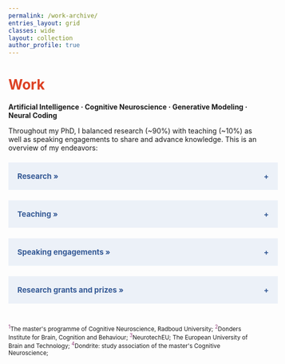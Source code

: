 ```yaml
---
permalink: /work-archive/
entries_layout: grid
classes: wide
layout: collection
author_profile: true
---
```


<script>
  document.addEventListener("DOMContentLoaded", function() {
      var coll = document.getElementsByClassName("collapsible");
      for (var i = 0; i < coll.length; i++) {
          coll[i].addEventListener("click", function() {
              this.classList.toggle("active");
              var content = this.nextElementSibling;
              if (content.style.display === "none") {
                  content.style.display = "block";
              } else {
                  content.style.display = "none";
              }
          });
      }
  });
</script>

<style>
  .collapsible {
  background-color: #ecf1f8;
  color: #345995 !important;
  cursor: pointer;
  padding: 18px;
  width: 100%;
  border: none;
  text-align: left;
  outline: none;
  font-size: 15px;
  transition: background-color 0.3s; 
  }

  .collapsible:after {
    content: '\002B';
    font-weight: bold;
    float: right;
    margin-left: 5px;
  }

  .active:after {
    content: "\2212";
  }

  a.footnote {
      text-decoration: none;
      color: #933f7a; /* Change color as needed */
      vertical-align: super;
      font-size: smaller;
  }
  
  /* Basic styling for the flex container */
  .event-item {
    display: flex;
    justify-content: space-between;
    align-items: flex-start;
    flex-wrap: wrap;
    padding: 0px 0;
  }

  /* Styling for the text content in the left */
  .event-description {
    flex: 1;
    font-weight: bold;
    color: #333;
  }

  /* Styling for the event name (not bold) */
  .event-name {
    font-weight: normal;
    color: #333;
  }

  /* Styling for the date on the right */
  .event-date {
    flex-shrink: 0;
    font-style: italic;
    color: #777;
    margin-left: 10px;
  }

  @media (max-width: 768px) {
    body {
      font-size: 13px;
    }
    ul {
      list-style-type: none;
      padding: 0;
      margin: 0;
    }

    hr {
      margin-top: 25px;
      margin-bottom: 25px;
    }

    ul.events li{
      margin-bottom: 20px;
      overflow-wrap: break-word;
      word-wrap: break-word;
    }
    .event-item {
      flex-direction: column;
      align-items: flex-start;
    }
    .event-date {
      margin-left: 0;
      margin-top: 5px;
    }
}
.titles {
    color: #555; /* Dark grey for subtle emphasis */
}
</style>

<h1 style="color:#DD4124;">Work</h1>
<b>Artificial Intelligence &middot; Cognitive Neuroscience &middot; Generative Modeling &middot; Neural Coding</b><br>

Throughout my PhD, I balanced research (~90%) with teaching (~10%) as well as speaking engagements to share and advance knowledge. This is an overview of my endeavors:

<h2 class="collapsible" style="color: #5B5EA6; cursor: pointer;">Research »</h2>
<ul style="display:none;">
    <li style="list-style-type: square">
        Le, L., Kimman, N., Dado, T., Seeliger, K., Papale, P., Lozano, A., Roelfsema, P., van Gerven, M., Güçlütürk, Y. and Güçlü, U. (2025). <a href="https://arxiv.org/pdf/2501.03741">Neural encoding with affine feature response transforms.</a> arXiv preprint arXiv:2501.03741.
    </li> 
    <li style="list-style-type: square">
        Le, L., Dado, T., Seeliger, K., Papale, P., Lozano, A., Roelfsema, P., Güçlütürk, Y., van Gerven, M. and Güçlü, U. (2025). <a href="https://arxiv.org/pdf/2501.03051">Inverse receptive field attention for naturalistic image reconstruction from the brain.</a> arXiv preprint arXiv:2501.03051.
    </li> 
    <li style="list-style-type: square">
        Le, L., Papale, P., Seeliger, K., Lozano, A., <b>Dado, T.</b>, Wang, F., Roelfsema, P.R., van Gerven, M., Güçlütürk, Y. and Güçlü, U. (2024). <a href="https://openreview.net/pdf?id=OWwdlxwnFN">MonkeySee: Space-time-resolved reconstructions of natural images from macaque multi-unit activity.</a> In The Thirty-eighth Annual Conference on Neural Information Processing Systems.
    </li> 
    <li style="list-style-type: square">
        <b>Dado, T.</b>, Le, L., van Gerven, M., Gucluturk, Y., & Guclu, U. (2024). <a href="/work/pam">PAM: Predictive attention mechanism for neural decoding of visual perception.</a> bioRxiv, 2024-06.
    </li> 
    <li style="list-style-type: square">
        <b>Dado, T.</b>, & Güçlü, U. (2024). <a href="/work/dicoding">Get more from less: Differential neural decoding for effective reconstruction of perceived naturalistic stimuli from noisy and scarce neural data.</a> In Proceedings of the Annual Meeting of the Cognitive Science Society (Vol. 46).
    </li> 
    <li style="list-style-type: square">
        <b>Dado, T.</b>, Papale, P., Lozano, A., Le, L., Wang, F., van Gerven, M., ... & Güçlü, U. (2024). <a href="/work/brain2gan">Brain2GAN: Feature-disentangled neural encoding and decoding of visual perception in the primate brain.</a> PLoS Computational Biology, 20(5), e1012058.
    </li> 
    <li style="list-style-type: square">
        <b>Dado, T.</b>, Papale, P., Lozano, A., Le, L., van Gerven, M., Roelfsema, P., Güçlütürk, Y., & Güçlü, U. (2023). <a href="https://2023.ccneuro.org/proceedings/0000813.pdf?s=W&pn=1495">Feature-disentangled reconstruction of perception from multi-unit recording.</a> In Conference on Cognitive Computational Neuroscience.
    </li>
    <li style="list-style-type: square">
        Le, L., Papale, P., Lozano, A., <b>Dado, T.</b>, Wang, F., van Gerven, M., Roelfsema, P., Güçlütürk, Y., & Güçlü, U. (2023). <a href="https://2023.ccneuro.org/proceedings/0001032.pdf?s=W&pn=1564">End-to-end reconstruction of natural images from multi-unit recordings with Brain2Pix.</a> In Conference on Cognitive Computational Neuroscience. 
    </li>
    <li style="list-style-type: square">
        <b>Dado, T.</b>, Güçlütürk, Y., Ambrogioni, L., Ras, G., Bosch, S., van Gerven, M., & Güçlü, U. (2022). <a href="/work/hyper">Hyperrealistic neural decoding for reconstructing faces from fMRI activations via the GAN latent space.</a> Scientific Reports, 12(1), 141.
    </li>
    <li style="list-style-type: square">
        <b>Dado, T.</b>, Güçlütürk, Y., Ambrogioni, L., Ras, G., Bosch, S., van Gerven, M., & Güçlü, U. (2021). <a href="/assets/files/hyper21.pdf">Hyperrealistic neural decoding of faces.</a> International IEEE EMBS Conference on Neural Engineering.
    </li>
    <li style="list-style-type: square">
        Güçlü, U. & <b>Dado, T.</b> (2021). <a href="/assets/files/afrt21.pdf">Affine feature response transforms.</a> International IEEE EMBS Conference on Neural Engineering.
    </li>
</ul>


<h2 class="collapsible" style="color: #5B5EA6; cursor: pointer;">Teaching »</h2>
<ul style="display:none;">
    <li class="event-item">
        <span class="event-description"><b>Tutorial creator</b> &nbsp; <a href="https://summerschool.uva.nl/content/summer-courses/abc-summerschool/neuro-ai.html" class="event-name">ABC Summer School: Neuro-AI</a></span>
        <span class="event-date"><i>2024</i></span>
    </li>
    <li class="event-item">
        <span class="event-description"><b>Teaching assistant</b> &nbsp; <a href="https://summerschool.uva.nl/content/summer-courses/abc-summerschool/neuro-ai.html" class="event-name">ABC Summer School: Neuro-AI</a></span>
        <span class="event-date"><i>2024</i></span>
    </li>
    <li class="event-item">
        <span class="event-description"><b>Guest lecturer</b> &nbsp; <a href="https://www.ru.nl/courseguides/socsci/courses-osiris/ai/sow-mki73-ai-neurotechnology/" class="event-name">Artificial intelligence for neurotechnology</a></span>
        <span class="event-date"><i>2021 to 2024</i></span>
    </li>
    <li class="event-item">
        <span class="event-description"><b>Teaching assistant</b> &nbsp; <a href="https://www.ru.nl/courseguides/socsci/courses-osiris/ai/sow-bki230a-deep-learning/" class="event-name">Deep learning</a></span>
        <span class="event-date"><i>2021 to 2024</i></span>
    </li>
    <li class="event-item">
        <span class="event-description"><b>Teaching assistant</b> &nbsp; <a href="https://www.ru.nl/courseguides/socsci/courses-osiris/ai/sow-mki95-computer-graphics-computer-vision/" class="event-name">Computer graphics and computer vision</a></span>
        <span class="event-date"><i>2020 to 2024</i></span>
    </li>
    <li class="event-item">
        <span class="event-description"><b>Guest lecturer</b> &nbsp; <span class="event-name">Proefstuderen<a href="#footnote1" class="footnote">1</a></span></span>
        <span class="event-date"><i>2022</i></span>
    </li>
    <li class="event-item">
        <span class="event-description"><b>Member</b> &nbsp; <span class="event-name">Information and orientation team<a href="#footnote1" class="footnote">1</a></span></span>
        <span class="event-date"><i>2022</i></span>
    </li>
    <li class="event-item">
        <span class="event-description"><b>Teaching assistant</b> &nbsp; <span class="event-name">Human-computer interaction</span></span>
        <span class="event-date"><i>2021</i></span>
    </li>
    <li class="event-item">
        <span class="event-description"><b>Teaching assistant</b> &nbsp; <span class="event-name">Brain reading and writing</span></span>
        <span class="event-date"><i>2020</i></span>
    </li>
</ul>


<h2 class="collapsible" style="color: #5B5EA6; cursor: pointer;">Speaking engagements »</h2>
<ul style="display:none;">
  <li class="event-item">
    <span class="event-description"><b>TBA</b> &nbsp; <span class="event-name">Conference on Cognitive Computational Neuroscience</span></span>
    <span class="event-date"><i>Amsterdam, Netherlands, 2025</i></span>
  </li>
  <li class="event-item">
    <span class="event-description"><b>Speaker</b> &nbsp; <span class="event-name">Visual Inference Lab | Kriegeskorte (lab visit), Columbia University</span></span>
    <span class="event-date"><i>New York, US, 2025</i></span>
  </li>
  <hr>
  <li class="event-item">
    <span class="event-description"><b>Attendee</b> &nbsp; <span class="event-name">Foraging Conference</span></span>
    <span class="event-date"><i>Lyon, France, 2024</i></span>
  </li>
  <li class="event-item">
    <span class="event-description"><b>Speaker</b> &nbsp; <span class="event-name">CogSci</span></span>
    <span class="event-date"><i>Rotterdam, Netherlands, 2024</i></span>
  </li>
  <hr>

  <li class="event-item">
    <span class="event-description"><b>Poster presenter</b> &nbsp; <span class="event-name">19th NVP Winter Conference on Brain & Cognition</span></span>
    <span class="event-date"><i>Egmond aan Zee, Netherlands, 2023</i></span>
  </li>

  <li class="event-item">
    <span class="event-description"><b>Speaker</b> &nbsp; <span class="event-name">Dept. Brain & Cognition, Psychology (lab visit), University of Amsterdam</span></span>
    <span class="event-date"><i>Amsterdam, Netherlands, 2023</i></span>
  </li>

  <li class="event-item">
    <span class="event-description"><b>Poster presenter</b> &nbsp; <span class="event-name">Innovation Center for Artificial Intelligence Day</span></span>
    <span class="event-date"><i>Nijmegen, Netherlands, 2023</i></span>
  </li>

  <li class="event-item">
    <span class="event-description"><b>Poster presenter</b> &nbsp; <span class="event-name">Conference on Cognitive Computational Neuroscience</span></span>
    <span class="event-date"><i>Oxford, United Kingdom, 2023</i></span>
  </li>

  <li class="event-item">
    <span class="event-description"><b>Poster presenter</b> &nbsp; <span class="event-name">Donders Poster Session<a href="#footnote1" class="footnote">2</a></span></span>
    <span class="event-date"><i>Nijmegen, Netherlands, 2023</i></span>
  </li>

  <li class="event-item">
    <span class="event-description"><b>Student ambassador</b> &nbsp; <span class="event-name">Women of NeurotechEU<a href="#footnote1" class="footnote">3</a></span></span>
    <span class="event-date"><i>Cluj-Napoca, Romania, 2023</i></span>
  </li>

  <li class="event-item">
    <span class="event-description"><b>Poster presenter</b> &nbsp; <span class="event-name">9th Dutch Bio-Medical Engineering Conference</span></span>
    <span class="event-date"><i>Egmond aan Zee, Netherlands, 2023</i></span>
  </li>
  <hr>

  <li class="event-item">
    <span class="event-description"><b>Speaker</b> &nbsp; <span class="event-name">Max Planck RG Vision and Comp. Cognition | Hebart (lab visit)</span></span>
    <span class="event-date"><i>Leipzig, Germany, 2022</i></span>
  </li>

  <li class="event-item">
    <span class="event-description"><b>Organiser</b> &nbsp; <span class="event-name">Synapses Lecture Series<a href="#footnote1" class="footnote">3</a></span></span>
    <span class="event-date"><i>Nijmegen, Netherlands, 2022</i></span>
  </li>

  <li class="event-item">
    <span class="event-description"><b>Attendee</b> &nbsp; <span class="event-name">European Conference on Visual Perception</span></span>
    <span class="event-date"><i>Nijmegen, Netherlands, 2022</i></span>
  </li>

  <li class="event-item">
    <span class="event-description"><b>Speaker</b> &nbsp; <span class="event-name">Pre-master Introduction Day<a href="#footnote1" class="footnote">1</a></span></span>
    <span class="event-date"><i>Nijmegen, Netherlands, 2022</i></span>
  </li>

  <li class="event-item">
    <span class="event-description"><b>Finalist</b> &nbsp; <span class="event-name">AI Song Contest</span></span>
    <span class="event-date"><i>Liege, Belgium, 2022</i></span>
  </li>

  <li class="event-item">
    <span class="event-description"><b>Student ambassador</b> &nbsp; <span class="event-name">3rd NeurotechEU Board of Rectors Meeting<a href="#footnote1" class="footnote">3</a></span></span>
    <span class="event-date"><i>Cluj-Napoca, Romania, 2022</i></span>
  </li>

  <li class="event-item">
    <span class="event-description"><b>Poster presenter</b> &nbsp; <span class="event-name">18th NVP Winter Conference on Brain & Cognition</span></span>
    <span class="event-date"><i>Egmond aan Zee, Netherlands, 2022</i></span>
  </li>

  <li class="event-item">
    <span class="event-description"><b>Speaker</b> &nbsp; <span class="event-name">Dondrite Career Event<a href="#footnote1" class="footnote">4</a></span></span>
    <span class="event-date"><i>Nijmegen, Netherlands, 2022</i></span>
  </li>

  <li class="event-item">
    <span class="event-description"><b>Poster presenter</b> &nbsp; <span class="event-name">Donders Poster Session<a href="#footnote1" class="footnote">1</a></span></span>
    <span class="event-date"><i>Nijmegen, Netherlands, 2022</i></span>
  </li>
  <hr>

  <li class="event-item">
    <span class="event-description"><b>Poster presenter</b> &nbsp; <span class="event-name">10th International IEEE/EMBS Conference on Neural Engineering</span></span>
    <span class="event-date"><i>Virtual, 2021</i></span>
  </li>

  <li class="event-item">
    <span class="event-description"><b>Speaker</b> &nbsp; <span class="event-name">Welcoming Synapses: From Cajal to NeurotechEU<a href="#footnote1" class="footnote">3</a></span></span>
    <span class="event-date"><i>Virtual, 2021</i></span>
  </li>

  <li class="event-item">
    <span class="event-description"><b>Speaker</b> &nbsp; <span class="event-name">Functional Analysis Meeting, DCCN (lab visit)</span></span>
    <span class="event-date"><i>Virtual, 2021</i></span>
  </li>
  <hr>

  <li class="event-item">
    <span class="event-description"><b>Poster presenter</b> &nbsp; <span class="event-name">Donders Poster Session<a href="#footnote1" class="footnote">2</a></span></span>
    <span class="event-date"><i>Virtual, 2020</i></span>
  </li>
</ul>

<h2 class="collapsible" style="color: #5B5EA6; cursor: pointer;">Research grants and prizes »</h2>
<ul style="display:none;">
  <li style="list-style-type: square">NeurotechEU Best Presentation Award <span style="display: inline-block; float: right;"><i>2021</i></span></li>
  <li style="list-style-type: square">DCC Student Assistant Grant <span style="display: inline-block; float: right;"><i>2021</i></span></li>
  <li style="list-style-type: square">Donders Best Poster Award <span style="display: inline-block; float: right;"><i>2020</i></span></li>
  <li style="list-style-type: square">AI TOPtalent PhD Fellowship <span style="display: inline-block; float: right;"><i>2020</i></span></li>
  <li style="list-style-type: square">DCC Student Assistant Fellowship <span style="display: inline-block; float: right;"><i>2020</i></span></li>
</ul>
<br>

<footer>
  <p id="footnotes" style="font-size: smaller;">
    <sup style="color: #933f7a;">1</sup>The master's programme of Cognitive Neuroscience, Radboud University;
    <sup style="color: #933f7a;">2</sup>Donders Institute for Brain, Cognition and Behaviour;
    <sup style="color: #933f7a;">3</sup>NeurotechEU; The European University of Brain and Technology;
    <sup style="color: #933f7a;">4</sup>Dondrite: study association of the master's Cognitive Neuroscience;
  </p>
</footer>